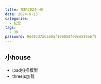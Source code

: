 ```yaml
---
title: 我的2024小家
date: 2024-9-13
categories:
  - 纪念
tags:
  - 3D
password: 9dd93d7a6aa9af106050f00ce586ebf9
---
```

## 小house
- ipad扫描模型
- threejs加载
<myhouse />
